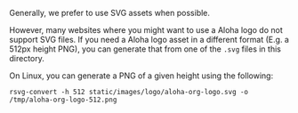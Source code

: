 Generally, we prefer to use SVG assets when possible.

However, many websites where you might want to use a Aloha logo do not
support SVG files. If you need a Aloha logo asset in a different
format (E.g. a 512px height PNG), you can generate that from one of
the `.svg` files in this directory.

On Linux, you can generate a PNG of a given height using the following:

```
rsvg-convert -h 512 static/images/logo/aloha-org-logo.svg -o /tmp/aloha-org-logo-512.png
```
